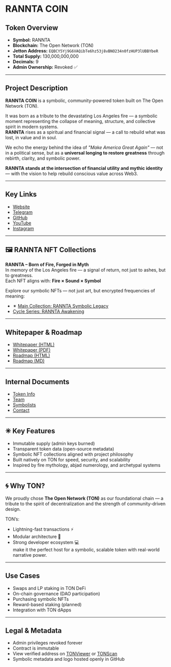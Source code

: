 # RANNTA COIN

##  Token Overview
- **Symbol:** RANNTA  
- **Blockchain:** The Open Network (TON)  
- **Jetton Address:** `EQBCY5Yj9G6VAQibTe6hz53j8vBNO234n0fzHUP3lUBBYbeR`  
- **Total Supply:** 130,000,000,000  
- **Decimals:** 9  
- **Admin Ownership:** Revoked ✅  

---

##  Project Description
**RANNTA COIN** is a symbolic, community-powered token built on The Open Network (TON).

It was born as a tribute to the devastating Los Angeles fire — a symbolic moment representing the collapse of meaning, structure, and collective spirit in modern systems.  
**RANNTA** rises as a spiritual and financial signal — a call to rebuild what was lost, in value and in soul.

We echo the energy behind the idea of _"Make America Great Again"_ — not in a political sense, but as a **universal longing to restore greatness** through rebirth, clarity, and symbolic power.

**RANNTA stands at the intersection of financial utility and mythic identity** — with the vision to help rebuild conscious value across Web3.

---

##  Key Links
-  [Website](https://rannta.com)  
-  [Telegram](https://t.me/ranntacoin2025)  
-  [GitHub](https://github.com/ilia144000/rannta-token)  
-  [YouTube](https://youtube.com/@ranntacoin)  
-  [Instagram](https://instagram.com/ranntacoin)

---

## 🖼 RANNTA NFT Collections  
**RANNTA – Born of Fire, Forged in Myth**  
In memory of the Los Angeles fire — a signal of return, not just to ashes, but to greatness.  
Each NFT aligns with: **Fire × Sound × Symbol**

Explore our symbolic NFTs — not just art, but encrypted frequencies of meaning:

- ✴ [Main Collection: RANNTA Symbolic Legacy](https://getgems.io/rannta)  
-  [Cycle Series: RANNTA Awakening](https://getgems.io/rannta-cycle)

---

##  Whitepaper & Roadmap
-  [Whitepaper (HTML)](https://ilia144000.github.io/ranntaweb-v2/whitepaper.html)  
-  [Whitepaper (PDF)](./whitepaper.pdf)  
-  [Roadmap (HTML)](https://ilia144000.github.io/ranntaweb-v2/roadmap.html)  
-  [Roadmap (MD)](./roadmap.md)  

---

##  Internal Documents
-  [Token Info](./token-info.md)  
-  [Team](./team.md)  
-  [Symbolists](./symbolists.md)  
-  [Contact](./contact.md)

---

## ✳ Key Features
-  Immutable supply (admin keys burned)
-  Transparent token data (open-source metadata)
-  Symbolic NFT collections aligned with project philosophy
-  Built natively on TON for speed, security, and scalability
-  Inspired by fire mythology, abjad numerology, and archetypal systems

---

## 🌀 Why TON?
We proudly chose **The Open Network (TON)** as our foundational chain — a tribute to the spirit of decentralization and the strength of community-driven design.

TON’s:
- Lightning-fast transactions ⚡  
- Modular architecture 🧩  
- Strong developer ecosystem 💻  
make it the perfect host for a symbolic, scalable token with real-world narrative power.

---

##  Use Cases
-  Swaps and LP staking in TON DeFi
-  On-chain governance (DAO participation)
-  Purchasing symbolic NFTs
-  Reward-based staking (planned)
-  Integration with TON dApps

---

##  Legal & Metadata
-  Admin privileges revoked forever  
-  Contract is immutable  
-  View verified address on [TONViewer](https://tonviewer.com/EQBCY5Yj9G6VAQibTe6hz53j8vBNO234n0fzHUP3lUBBYbeR) or [TONScan](https://tonscan.org/address/EQBCY5Yj9G6VAQibTe6hz53j8vBNO234n0fzHUP3lUBBYbeR)  
-  Symbolic metadata and logo hosted openly in GitHub







